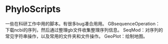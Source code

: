 # PhyloScripts
一些在科研工作中用的脚本。有很多bug凑合用用。
GBsequenceOperation： 下载ncbi的序列，然后通过整理gb文件收集整理序列信息。
SeqMod：对序列的常见字符串操作，以及常用的文件夹和文件操作。
GeoPlot：绘制地图。
